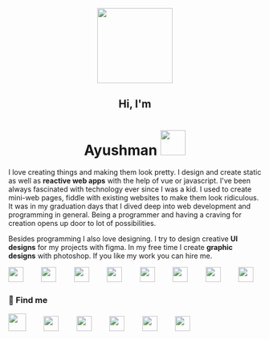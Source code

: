 <p align="center">
  <img width="150" src="https://ayushman.me/img/logo-dark.67c20fa8.svg">
</p>
<h2 align="center"> Hi, I'm</h2>
<h1 align="center">Ayushman <img src="https://image.flaticon.com/icons/svg/2945/2945506.svg" width="50"></h1>

I love creating things and making them look pretty. I design and create static as well as **reactive web apps** with the help of vue or javascript. I've been always fascinated with technology ever since I was a kid. I used to create mini-web pages, fiddle with existing websites to make them look ridiculous. It was in my graduation days that I dived deep into web development and programming in general. Being a programmer and having a craving for creation opens up door to lot of possibilities.

Besides programming I also love designing. I try to design creative **UI designs** for my projects with figma. In my free time I create **graphic designs** with photoshop. If you like my work you can hire me.

<p>
<img src="https://ayushman.me/img/js.61ed8b05.svg" height="30" /> &nbsp;&nbsp;&nbsp;&nbsp;&nbsp;&nbsp;&nbsp;
<img src="https://ayushman.me/img/vue.60dfaadb.svg" height="30" /> &nbsp;&nbsp;&nbsp;&nbsp;&nbsp;&nbsp;&nbsp;
<img src="https://ayushman.me/img/react.c3fbd71b.svg" height="30" /> &nbsp;&nbsp;&nbsp;&nbsp;&nbsp;&nbsp;&nbsp;
<img src="https://cdn.worldvectorlogo.com/logos/tailwind-css-2.svg" height="30" /> &nbsp;&nbsp;&nbsp;&nbsp;&nbsp;&nbsp;&nbsp;
<img src="https://ayushman.me/img/nodejs.89ccb090.svg" height="30" /> &nbsp;&nbsp;&nbsp;&nbsp;&nbsp;&nbsp;&nbsp;
<img src="https://ayushman.me/img/photoshop.4f9a4473.svg" height="30" /> &nbsp;&nbsp;&nbsp;&nbsp;&nbsp;&nbsp;&nbsp;
<img src="https://ayushman.me/img/illustrator.21d4729a.svg" height="30" /> &nbsp;&nbsp;&nbsp;&nbsp;&nbsp;&nbsp;&nbsp;
<img src="https://ayushman.me/img/figma.80505242.svg" height="30" />
</p>

### :eyes: Find me
<p>
  <a href="https://ayushman.me/" ><img height="35" src="https://ayushman.me/img/logo-dark.67c20fa8.svg"></a> &nbsp;&nbsp;&nbsp;&nbsp;&nbsp;&nbsp;&nbsp;
  <a href="https://www.instagram.com/ayushman_fx/" ><img height="30" src="https://ayushman.me/img/instagram.f2cf5527.svg"></a> &nbsp;&nbsp;&nbsp;&nbsp;&nbsp;&nbsp;&nbsp;
  <a href="https://dribbble.com/Duoro" ><img height="30" src="https://ayushman.me/img/dribbble.325d1040.svg"></a> &nbsp;&nbsp;&nbsp;&nbsp;&nbsp;&nbsp;&nbsp;
  <a href="https://www.behance.net/duoro" ><img height="30" src="https://ayushman.me/img/behance.1ae4d640.svg"></a> &nbsp;&nbsp;&nbsp;&nbsp;&nbsp;&nbsp;&nbsp;
  <a href="https://500px.com/p/duoro?view=photos" ><img height="30" src="https://ayushman.me/img/500px.a7dc1326.svg"></a> &nbsp;&nbsp;&nbsp;&nbsp;&nbsp;&nbsp;&nbsp;
  <a href="https://www.deviantart.com/duoro" ><img height="30" src="https://ayushman.me/img/deviantart.6882cf9f.svg"></a> &nbsp;&nbsp;&nbsp;&nbsp;&nbsp;&nbsp;&nbsp;
  </p>
